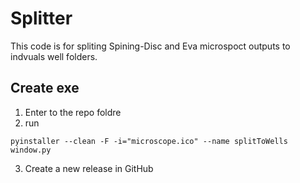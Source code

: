 # Splitter
This code is for spliting Spining-Disc and Eva microspoct outputs to indvuals well folders.

## Create exe
1. Enter to the repo foldre
2. run 
```
pyinstaller --clean -F -i="microscope.ico" --name splitToWells window.py 
```
3. Create a new release in GitHub 